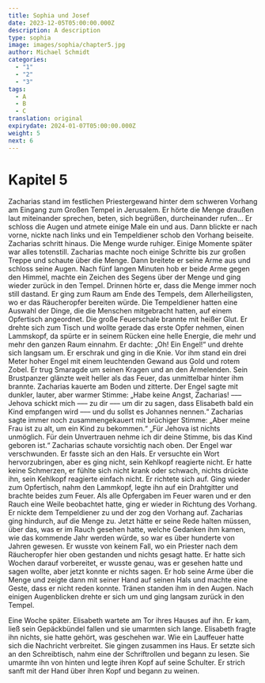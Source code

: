 ```yaml
---
title: Sophia und Josef
date: 2023-12-05T05:00:00.000Z
description: A description
type: sophia
image: images/sophia/chapter5.jpg
author: Michael Schmidt
categories:
  - "1"
  - "2"
  - "3"
tags:
  - A
  - B
  - C
translation: original
expirydate: 2024-01-07T05:00:00.000Z
weight: 5
next: 6
---
```

# Kapitel 5

Zacharias stand im festlichen Priestergewand hinter dem schweren Vorhang am Eingang zum Großen Tempel in Jerusalem. Er hörte die Menge draußen laut miteinander sprechen, beten, sich begrüßen, durcheinander rufen... Er schloss die Augen und atmete einige Male ein und aus. Dann blickte er nach vorne, nickte nach links und ein Tempeldiener schob den Vorhang beiseite. Zacharias schritt hinaus. Die Menge wurde ruhiger. Einige Momente später war alles totenstill. Zacharias machte noch einige Schritte bis zur großen Treppe und schaute über die Menge. Dann breitete er seine Arme aus und schloss seine Augen. Nach fünf langen Minuten hob er beide Arme gegen den Himmel, machte ein Zeichen des Segens über der Menge und ging wieder zurück in den Tempel. Drinnen hörte er, dass die Menge immer noch still dastand.
Er ging zum Raum am Ende des Tempels, dem Allerheiligsten, wo er das Räucheropfer bereiten würde. Die Tempeldiener hatten eine Auswahl der Dinge, die die Menschen mitgebracht hatten, auf einem Opfertisch angeordnet. Die große Feuerschale brannte mit heißer Glut. Er drehte sich zum Tisch und wollte gerade das erste Opfer nehmen, einen Lammskopf, da spürte er in seinem Rücken eine helle Energie, die mehr und mehr den ganzen Raum einnahm. Er dachte: „Oh! Ein Engel!“ und drehte sich langsam um. Er erschrak und ging in die Knie. Vor ihm stand ein drei Meter hoher Engel mit einem leuchtenden Gewand aus Gold und rotem Zobel. Er trug Smaragde um seinen Kragen und an den Ärmelenden. Sein Brustpanzer glänzte weit heller als das Feuer, das unmittelbar hinter ihm brannte. Zacharias kauerte am Boden und zitterte. Der Engel sagte mit dunkler, lauter, aber warmer Stimme: „Habe keine Angst, Zacharias! ––– Jehova schickt mich ––– zu dir ––– um dir zu sagen, dass Elisabeth bald ein Kind empfangen wird ––– und du sollst es Johannes nennen.“ Zacharias sagte immer noch zusammengekauert mit brüchiger Stimme: „Aber meine Frau ist zu alt, um ein Kind zu bekommen.“ „Für Jehova ist nichts unmöglich. Für dein Unvertrauen nehme ich dir deine Stimme, bis das Kind geboren ist.“ Zacharias schaute vorsichtig nach oben. Der Engel war verschwunden. Er fasste sich an den Hals. Er versuchte ein Wort hervorzubringen, aber es ging nicht, sein Kehlkopf reagierte nicht. Er hatte keine Schmerzen, er fühlte sich nicht krank oder schwach, nichts drückte ihn, sein Kehlkopf reagierte einfach nicht.
Er richtete sich auf. Ging wieder zum Opfertisch, nahm den Lammkopf, legte ihn auf ein Drahtgitter und brachte beides zum Feuer. Als alle Opfergaben im Feuer waren und er den Rauch eine Weile beobachtet hatte, ging er wieder in Richtung des Vorhang. Er nickte dem Tempeldiener zu und der zog den Vorhang auf. Zacharias ging hindurch, auf die Menge zu. Jetzt hätte er seine Rede halten müssen, über das, was er im Rauch gesehen hatte, welche Gedanken ihm kamen, wie das kommende Jahr werden würde, so war es über hunderte von Jahren gewesen. Er wusste von keinem Fall, wo ein Priester nach dem Räucheropfer hier oben gestanden und nichts gesagt hatte. Er hatte sich Wochen darauf vorbereitet, er wusste genau, was er gesehen hatte und sagen wollte, aber jetzt konnte er nichts sagen. Er hob seine Arme über die Menge und zeigte dann mit seiner Hand auf seinen Hals und machte eine Geste, dass er nicht reden konnte. Tränen standen ihm in den Augen. Nach einigen Augenblicken drehte er sich um und ging langsam zurück in den Tempel.

Eine Woche später.
Elisabeth wartete am Tor ihres Hauses auf ihn. Er kam, ließ sein Gepäckbündel fallen und sie umarmten sich lange. Elisabeth fragte ihn nichts, sie hatte gehört, was geschehen war. Wie ein Lauffeuer hatte sich die Nachricht verbreitet. Sie gingen zusammen ins Haus. Er setzte sich an den Schreibtisch, nahm eine der Schriftrollen und begann zu lesen. Sie umarmte ihn von hinten und legte ihren Kopf auf seine Schulter. Er strich sanft mit der Hand über ihren Kopf und begann zu weinen.
